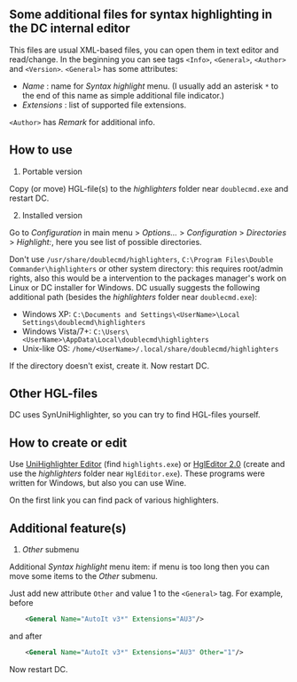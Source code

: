 Some additional files for syntax highlighting in the DC internal editor
-----------------------------------------------------------------------

This files are usual XML-based files, you can open them in text editor and read/change. In the beginning you can see tags `<Info>`, `<General>`, `<Author>` and `<Version>`. `<General>` has some attributes:

- *Name* : name for *Syntax highlight* menu. (I usually add an asterisk `*` to the end of this name as simple additional file indicator.)
- *Extensions* : list of supported file extensions.

`<Author>` has *Remark* for additional info.


## How to use

1. Portable version

Copy (or move) HGL-file(s) to the *highlighters* folder near `doublecmd.exe` and restart DC.

2. Installed version

Go to *Configuration* in main menu > *Options...* > *Configuration* > *Directories* > *Highlight:*, here you see list of possible directories.

Don't use `/usr/share/doublecmd/highlighters`, `C:\Program Files\Double Commander\highlighters` or other system directory: this requires root/admin rights, also this would be a intervention to the packages manager's work on Linux or DC installer for Windows. DC usually suggests the following additional path (besides the *highlighters* folder near `doublecmd.exe`):

- Windows XP: `C:\Documents and Settings\<UserName>\Local Settings\doublecmd\highlighters`
- Windows Vista/7+: `C:\Users\<UserName>\AppData\Local\doublecmd\highlighters`
- Unix-like OS: `/home/<UserName>/.local/share/doublecmd/highlighters`

If the directory doesn't exist, create it. Now restart DC.


## Other HGL-files

DC uses SynUniHighlighter, so you can try to find HGL-files yourself.


## How to create or edit

Use [UniHighlighter Editor](https://totalcmd.net/plugring/synplus_highlighterspack.html) (find `highlights.exe`) or [HglEditor 2.0](http://totalcmd.net/plugring/HglEditor.html) (create and use the *highlighters* folder near `HglEditor.exe`). These programs were written for Windows, but also you can use Wine.

On the first link you can find pack of various highlighters.


## Additional feature(s)

1. *Other* submenu

Additional *Syntax highlight* menu item: if menu is too long then you can move some items to the *Other* submenu.

Just add new attribute `Other` and value 1 to the `<General>` tag. For example, before
```xml
    <General Name="AutoIt v3*" Extensions="AU3"/>
```
and after
```xml
    <General Name="AutoIt v3*" Extensions="AU3" Other="1"/>
```
Now restart DC.
